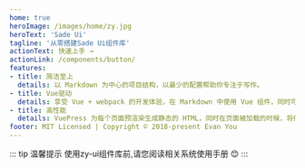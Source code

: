 ```yaml
---
home: true
heroImage: /images/home/zy.jpg
heroText: 'Sade Ui'
tagline: '从零搭建Sade Ui组件库'
actionText: 快速上手 →
actionLink: /components/button/
features:
- title: 简洁至上
  details: 以 Markdown 为中心的项目结构，以最少的配置帮助你专注于写作。
- title: Vue驱动
  details: 享受 Vue + webpack 的开发体验，在 Markdown 中使用 Vue 组件，同时可以使用 Vue 来开发自定义主题。
- title: 高性能
  details: VuePress 为每个页面预渲染生成静态的 HTML，同时在页面被加载的时候，将作为 SPA 运行。
footer: MIT Licensed | Copyright © 2018-present Evan You
---
```

::: tip 温馨提示
使用zy-ui组件库前,请您阅读相关系统使用手册 😊
:::